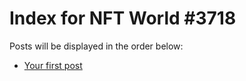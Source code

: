 # Index for NFT World #3718
Posts will be displayed in the order below:

- [Your first post](./001-first.md)

